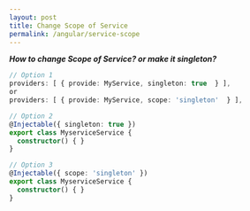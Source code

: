 ```yaml
---
layout: post
title: Change Scope of Service
permalink: /angular/service-scope
---
```


***How to change Scope of Service? or make it singleton?***

```ts
// Option 1
providers: [ { provide: MyService, singleton: true  } ],
or
providers: [ { provide: MyService, scope: 'singleton'  } ],
```
```ts
// Option 2
@Injectable({ singleton: true })
export class MyserviceService {
  constructor() { }
}
```
```ts
// Option 3
@Injectable({ scope: 'singleton' })
export class MyserviceService {
  constructor() { }
}
```
